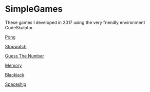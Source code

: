 # SimpleGames

These games I developed in 2017 using the very friendly environment CodeSkulptor.

[Pong][1]

  [1]: http://www.codeskulptor.org/#user48_1wsAy0iXF7Brtlq.py

[Stopwatch][2]

  [2]: http://www.codeskulptor.org/#user48_ETJYgT9Fz0gxaFF.py
  
[Guess The Number][3]

  [3]: http://www.codeskulptor.org/#user48_e3tr7G0frLCNJAK.py
  
[Memory][4]

  [4]: http://www.codeskulptor.org/#user48_h72OWs1WnK6ja5v.py
  
[Blackjack][5]

  [5]: http://www.codeskulptor.org/#user48_m4i0Y3eTmpDEpYk.py

[Spaceship][6]

  [6]: http://www.codeskulptor.org/#user48_vV7y3TGOxniarNy.py
  
